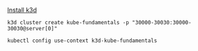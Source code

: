 
[Install k3d](https://k3d.io/#installation)

```
k3d cluster create kube-fundamentals -p "30000-30030:30000-30030@server[0]"

kubectl config use-context k3d-kube-fundamentals
```
